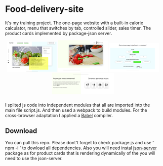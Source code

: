 # Food-delivery-site

It's my training project.
The one-page website with a built-in calorie calculator, menu that switches by tab, controlled slider, sales timer. The product cards implemented by package-json server.

<div align="center" width="100%">
    <img alt="tab menu" src="./Food/img/screenshots/tab_menu.PNG" width="32%" />
    <img alt="slider" src="./Food/img/screenshots/slider.PNG" width="32%" />
    <img alt="calorie calculator" src="./Food/img/screenshots/calorie_calculator.PNG" width="32%" />
</div>
<div align="center" width="100%">
    <img alt="sales timer" src="./Food/img/screenshots/sales_timer.PNG" width="40%" />
</div>


###
I splited js code into independent modules that all are imported into the main file script.js. And then used a webpack to build modules.
For the cross-browser adaptation I applied a [Babel](https://github.com/babel/babel) compiler.

## Download

You can pull this repo.
Please dont't forget to check package.js and use ' npm -i ' to dowload all dependencies.
Also you will need instal [json-server](https://github.com/typicode/json-server) package as for product cards that is rendering dynamically of the you will need to use the json-server.
